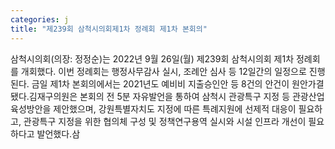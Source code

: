 ```yaml
---
categories: j
title: "제239회 삼척시의회제1차 정례회 제1차 본회의"
---
```

삼척시의회(의장: 정정순)는 2022년 9월 26일(월) 제239회 삼척시의회 제1차 정례회를 개회했다. 이번 정례회는 행정사무감사 실시, 조례안 심사 등 12일간의 일정으로 진행된다. 금일 제1차 본회의에서는 2021년도 예비비 지출승인안 등 8건의 안건이 원안가결됐다.김재구의원은 본회의 전 5분 자유발언을 통하여 삼척시 관광특구 지정 등 관광산업 육성방안을 제안했으며, 강원특별자치도 지정에 따른 특례지원에 선제적 대응이 필요하고, 관광특구 지정을 위한 협의체 구성 및 정책연구용역 실시와 시설 인프라 개선이 필요하다고 발언했다.삼
